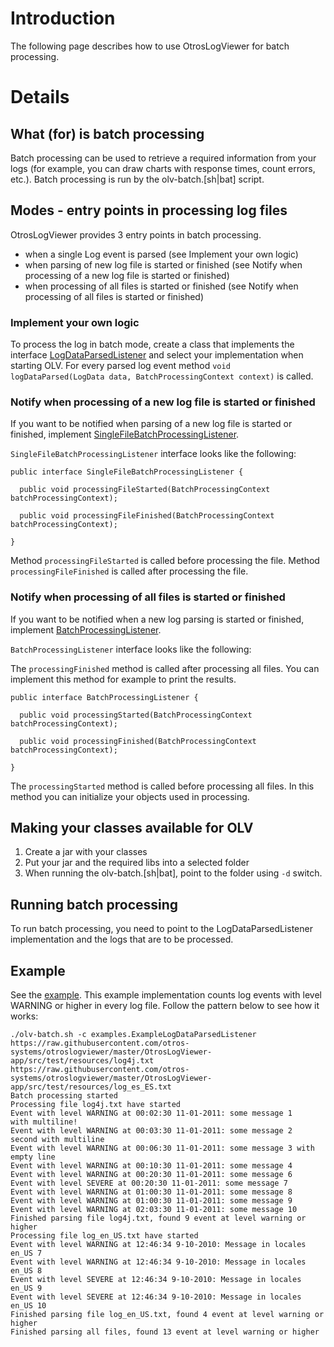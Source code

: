 # Introduction #

The following page describes how to use OtrosLogViewer for batch processing.


# Details #

## What (for) is batch processing ##

Batch processing can be used to retrieve a required information from your logs (for example, you can draw charts with response times, count errors, etc.). Batch processing is run by the  olv-batch.[sh|bat] script.

## Modes - entry points in processing log files ##
OtrosLogViewer provides 3 entry points in batch processing.
  * when a single Log event is parsed (see Implement your own logic)
  * when parsing of new log file is started or finished (see Notify when processing of a new log file is started or finished)
  * when processing of all files is started or finished (see Notify when processing of all files is started or finished)

### Implement your own logic ###
To process the log in batch mode, create a class that implements the interface [LogDataParsedListener](https://raw.githubusercontent.com/otros-systems/otroslogviewer/master/OtrosLogViewer-app/src/main/java/pl/otros/logview/api/batch/LogDataParsedListener.java) and select your implementation when starting OLV. For every parsed log event method  `void logDataParsed(LogData data, BatchProcessingContext context)` is called.

### Notify when processing of a new log file is started or finished ###
If you want to be notified when parsing of a new log file is started or finished, implement [SingleFileBatchProcessingListener](https://raw.githubusercontent.com/otros-systems/otroslogviewer/master/OtrosLogViewer-app/src/main/java/pl/otros/logview/api/batch/SingleFileBatchProcessingListener.java).

` SingleFileBatchProcessingListener ` interface looks like the following:

```
public interface SingleFileBatchProcessingListener {

  public void processingFileStarted(BatchProcessingContext batchProcessingContext);

  public void processingFileFinished(BatchProcessingContext batchProcessingContext);

}
```
Method ` processingFileStarted ` is called before processing the file.
Method ` processingFileFinished ` is called after processing the file.


### Notify when processing of all files is started or finished ###
If you want to be notified when a new log parsing is started or finished, implement [BatchProcessingListener](https://raw.githubusercontent.com/otros-systems/otroslogviewer/master/OtrosLogViewer-app/src/main/java/pl/otros/logview/api/batch/BatchProcessingListener.java).

` BatchProcessingListener ` interface looks like the following:

The ` processingFinished ` method is called after processing all files. You can implement this method for example to print the results.
```
public interface BatchProcessingListener {

  public void processingStarted(BatchProcessingContext batchProcessingContext);

  public void processingFinished(BatchProcessingContext batchProcessingContext);

}
```
The ` processingStarted ` method is called before processing all files. In this method you can initialize your objects used in processing.



## Making your classes available for OLV ##
  1. Create a jar with your classes
  1. Put your jar and the required libs into a selected folder
  1. When running the olv-batch.[sh|bat], point to the folder using `-d` switch.

## Running batch processing ##
To run batch processing, you need to point to the LogDataParsedListener implementation and the logs that are to be processed.


## Example ##

See the [example](https://raw.githubusercontent.com/otros-systems/otroslogviewer/master/OtrosLogViewer-app/src/main/java/examples/ExampleLogDataParsedListener.java). This example implementation counts log events with level WARNING or higher in every log file.
Follow the pattern below to see how it works:
```
./olv-batch.sh -c examples.ExampleLogDataParsedListener  https://raw.githubusercontent.com/otros-systems/otroslogviewer/master/OtrosLogViewer-app/src/test/resources/log4j.txt https://raw.githubusercontent.com/otros-systems/otroslogviewer/master/OtrosLogViewer-app/src/test/resources/log_es_ES.txt
Batch processing started
Processing file log4j.txt have started
Event with level WARNING at 00:02:30 11-01-2011: some message 1
with multiline!
Event with level WARNING at 00:03:30 11-01-2011: some message 2
second with multiline
Event with level WARNING at 00:06:30 11-01-2011: some message 3 with empty line
Event with level WARNING at 00:10:30 11-01-2011: some message 4
Event with level WARNING at 00:20:30 11-01-2011: some message 6
Event with level SEVERE at 00:20:30 11-01-2011: some message 7
Event with level WARNING at 01:00:30 11-01-2011: some message 8
Event with level WARNING at 01:00:30 11-01-2011: some message 9
Event with level WARNING at 02:03:30 11-01-2011: some message 10
Finished parsing file log4j.txt, found 9 event at level warning or higher
Processing file log_en_US.txt have started
Event with level WARNING at 12:46:34 9-10-2010: Message in locales en_US 7
Event with level WARNING at 12:46:34 9-10-2010: Message in locales en_US 8
Event with level SEVERE at 12:46:34 9-10-2010: Message in locales en_US 9
Event with level SEVERE at 12:46:34 9-10-2010: Message in locales en_US 10
Finished parsing file log_en_US.txt, found 4 event at level warning or higher
Finished parsing all files, found 13 event at level warning or higher

```

